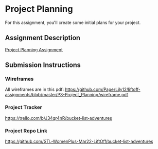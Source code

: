 # Project Planning
For this assignment, you'll create some initial plans for your project.

## Assignment Description
[Project Planning Assignment](https://education.launchcode.org/liftoff/modules/assignments/project-planning)

## Submission Instructions

### Wireframes

All wireframes are in this pdf: 
https://github.com/PaperLily12/liftoff-assignments/blob/master/P3-Project_Planning/wireframe.pdf

### Project Tracker

https://trello.com/b/J34qr4nR/bucket-list-adventures

### Project Repo Link

https://github.com/STL-WomenPlus-Mar22-LiftOff/bucket-list-adventures

